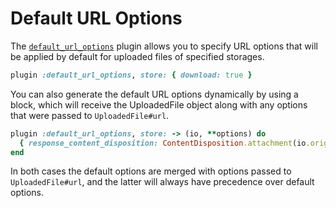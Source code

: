 # Default URL Options

The [`default_url_options`][default_url_options] plugin allows you to specify
URL options that will be applied by default for uploaded files of specified
storages.

```rb
plugin :default_url_options, store: { download: true }
```

You can also generate the default URL options dynamically by using a block,
which will receive the UploadedFile object along with any options that were
passed to `UploadedFile#url`.

```rb
plugin :default_url_options, store: -> (io, **options) do
  { response_content_disposition: ContentDisposition.attachment(io.original_filename) }
end
```

In both cases the default options are merged with options passed to
`UploadedFile#url`, and the latter will always have precedence over default
options.

[default_url_options]: /lib/shrine/plugins/default_url_options.rb

